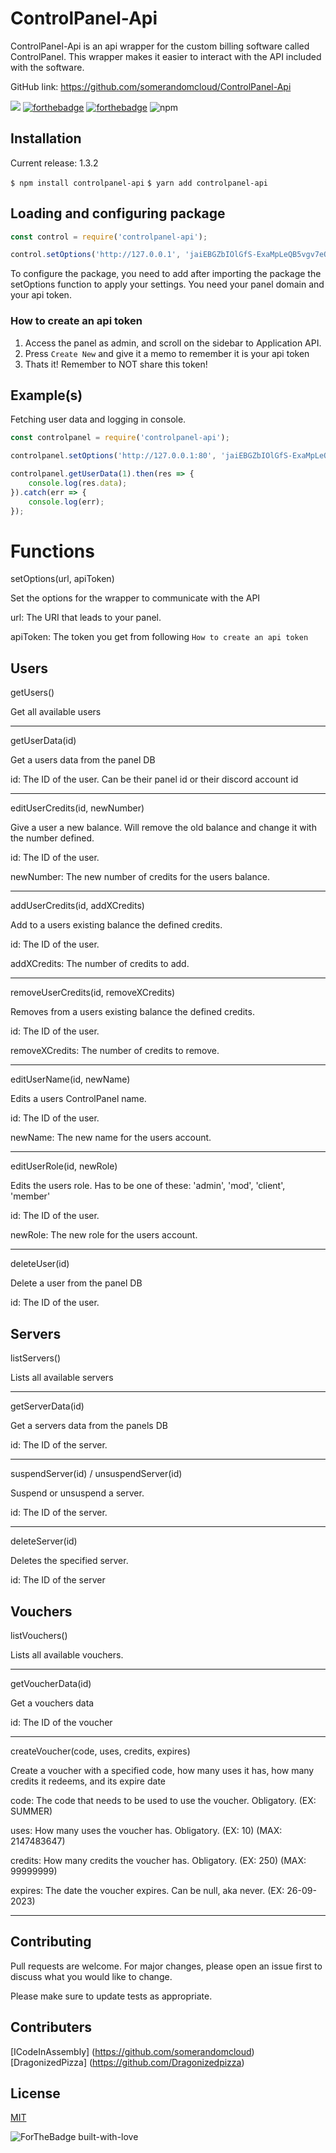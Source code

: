 # ControlPanel-Api
ControlPanel-Api is an api wrapper for the custom billing software called ControlPanel. This wrapper makes it easier to interact with the API included with the software. 

GitHub link: https://github.com/somerandomcloud/ControlPanel-Api

![](https://img.shields.io/npm/l/controlpanel-api)
[![forthebadge](https://forthebadge.com/images/badges/built-with-love.svg)](https://forthebadge.com)
[![forthebadge](https://forthebadge.com/images/badges/made-with-javascript.svg)](https://forthebadge.com)
![npm](https://img.shields.io/npm/dt/controlpanel-api?style=for-the-badge)

## Installation
Current release: 1.3.2

`$ npm install controlpanel-api`
`$ yarn add controlpanel-api`
## Loading and configuring package
```js
const control = require('controlpanel-api');

control.setOptions('http://127.0.0.1', 'jaiEBGZbIOlGfS-ExaMpLeQB5vgv7eQxFv6TWEPZ-Gw6BD3n');
```
To configure the package, you need to add after importing the package the setOptions function to apply your settings. You need your panel domain and your api token.
### How to create an api token
1. Access the panel as admin, and scroll on the sidebar to Application API.
2. Press `Create New` and give it a memo to remember it is your api token
3. Thats it! Remember to NOT share this token!
## Example(s)
Fetching user data and logging in console.
```js
const controlpanel = require('controlpanel-api');

controlpanel.setOptions('http://127.0.0.1:80', 'jaiEBGZbIOlGfS-ExaMpLeQB5vgv7eQxFv6TWEPZ-Gw6BD3n');

controlpanel.getUserData(1).then(res => {
    console.log(res.data);
}).catch(err => {
    console.log(err);
});
```
# Functions
setOptions(url, apiToken)

Set the options for the wrapper to communicate with the API

url: The URI that leads to your panel.

apiToken: The token you get from following `How to create an api token`

## Users

getUsers()

Get all available users

---
getUserData(id)

Get a users data from the panel DB

id: The ID of the user. Can be their panel id or their discord account id

---

editUserCredits(id, newNumber)

Give a user a new balance. Will remove the old balance and change it with the number defined.

id: The ID of the user.

newNumber: The new number of credits for the users balance.

---
 
addUserCredits(id, addXCredits)

Add to a users existing balance the defined credits.

id: The ID of the user.

addXCredits: The number of credits to add.

---

removeUserCredits(id, removeXCredits)

Removes from a users existing balance the defined credits.

id: The ID of the user.

removeXCredits: The number of credits to remove.

---

editUserName(id, newName)

Edits a users ControlPanel name. 

id: The ID of the user.

newName: The new name for the users account.

---

editUserRole(id, newRole)

Edits the users role. Has to be one of these: 'admin', 'mod', 'client', 'member'

id: The ID of the user.

newRole: The new role for the users account.

---

deleteUser(id)

Delete a user from the panel DB

id: The ID of the user.

## Servers

listServers()

Lists all available servers

---

getServerData(id)

Get a servers data from the panels DB

id: The ID of the server. 

---

suspendServer(id) / unsuspendServer(id)

Suspend or unsuspend a server.

id: The ID of the server.

---
deleteServer(id)

Deletes the specified server.

id: The ID of the server

## Vouchers

listVouchers()

Lists all available vouchers.

---

getVoucherData(id)

Get a vouchers data

id: The ID of the voucher

---

createVoucher(code, uses, credits, expires)

Create a voucher with a specified code, how many uses it has, how many credits it redeems, and its expire date

code: The code that needs to be used to use the voucher. Obligatory. (EX: SUMMER)

uses: How many uses the voucher has. Obligatory. (EX: 10) (MAX: 2147483647)

credits: How many credits the voucher has. Obligatory. (EX: 250) (MAX: 99999999)

expires: The date the voucher expires. Can be null, aka never. (EX: 26-09-2023)

---

## Contributing
Pull requests are welcome. For major changes, please open an issue first to discuss what you would like to change.

Please make sure to update tests as appropriate.

## Contributers

[ICodeInAssembly] (https://github.com/somerandomcloud)
[DragonizedPizza] (https://github.com/Dragonizedpizza)

## License
[MIT](https://choosealicense.com/licenses/mit/)

![ForTheBadge built-with-love](http://ForTheBadge.com/images/badges/built-with-love.svg)
